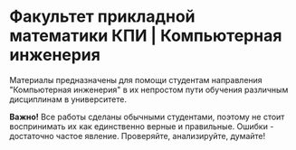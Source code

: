 # Факультет прикладной математики КПИ | Компьютерная инженерия
Материалы предназначены для помощи студентам направления "Компьютерная инженерия" в их непростом пути обучения различным дисциплинам в университете.

**Важно!** Все работы сделаны обычными студентами, поэтому не стоит воспринимать их как единственно верные и правильные. Ошибки - достаточно частое явление. Проверяйте, анализируйте, думайте!
